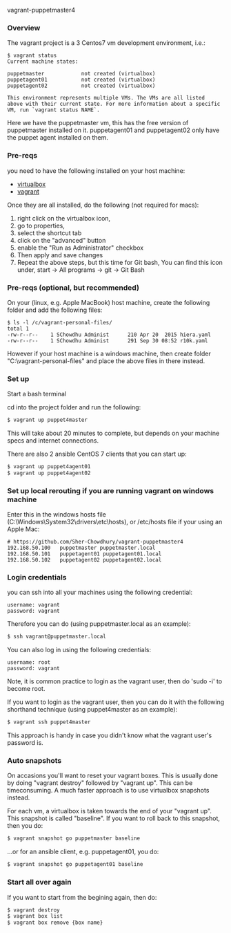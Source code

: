 vagrant-puppetmaster4

### Overview

The vagrant project is a 3 Centos7 vm development environment, i.e.:  

```
$ vagrant status
Current machine states:

puppetmaster            not created (virtualbox)
puppetagent01           not created (virtualbox)
puppetagent02           not created (virtualbox)

This environment represents multiple VMs. The VMs are all listed
above with their current state. For more information about a specific
VM, run `vagrant status NAME`.
```

Here we have the puppetmaster vm, this has the free version of puppetmaster installed on it. puppetagent01 and puppetagent02 only have the puppet agent installed on them.


### Pre-reqs

you need to have the following installed on your host machine:

* [virtualbox](https://www.virtualbox.org/)  
* [vagrant](https://www.vagrantup.com/)

Once they are all installed, do the following (not required for macs):

1. right click on the virtualbox icon,
2. go to properties,
3. select the shortcut tab
4. click on the "advanced" button
5. enable the "Run as Administrator" checkbox
6. Then apply and save changes
7. Repeat the above steps, but this time for Git bash, You can find this icon under, start -> All programs -> git -> Git Bash


### Pre-reqs (optional, but recommended)


On your (linux, e.g. Apple MacBook) host machine, create the following folder and add the following files:

```
$ ls -l /c/vagrant-personal-files/
total 1
-rw-r--r--    1 SChowdhu Administ      210 Apr 20  2015 hiera.yaml
-rw-r--r--    1 SChowdhu Administ      291 Sep 30 08:52 r10k.yaml
```

However if your host machine is a windows machine, then create folder "C:\vagrant-personal-files" and place the above files in there instead.


### Set up

Start a bash terminal

cd into the project folder and run the following:


```sh
$ vagrant up puppet4master
```

This will take about 20 minutes to complete, but depends on your machine specs and internet connections.



There are also 2 ansible CentOS 7 clients that you can start up:


```sh
$ vagrant up puppet4agent01
$ vagrant up puppet4agent02
```



### Set up local rerouting if you are running vagrant on windows machine

Enter this in the windows hosts file (C:\Windows\System32\drivers\etc\hosts), or /etc/hosts file if your using an Apple Mac:

```
# https://github.com/Sher-Chowdhury/vagrant-puppetmaster4
192.168.50.100   puppetmaster puppetmaster.local
192.168.50.101   puppetagent01 puppetagent01.local
192.168.50.102   puppetagent02 puppetagent02.local
```

### Login credentials
you can ssh into all your machines using the following credential:

```
username: vagrant
password: vagrant
```

Therefore you can do (using puppetmaster.local as an example):

```sh
$ ssh vagrant@puppetmaster.local
```

You can also log in using the following credentials:

```
username: root
password: vagrant
```

Note, it is common practice to login as the vagrant user, then do 'sudo -i' to become root.


If you want to login as the vagrant user, then you can do it with the following shorthand technique (using puppet4master as an example):

```sh
$ vagrant ssh puppet4master
```

This approach is handy in case you didn't know what the vagrant user's password is.



### Auto snapshots

On accasions you'll want to reset your vagrant boxes. This is usually done by doing "vagrant destroy" followed by "vagrant up". This can be timeconsuming. A much faster approach is to use virtualbox snapshots instead.


For each vm, a virtualbox is taken towards the end of your "vagrant up". This snapshot is called "baseline". If you want to roll back to this snapshot, then you do:

```sh
$ vagrant snapshot go puppetmaster baseline
```

...or for an ansible client, e.g. puppetagent01, you do:

```sh
$ vagrant snapshot go puppetagent01 baseline
```

### Start all over again
If you want to start from the begining again, then do:

```sh
$ vagrant destroy
$ vagrant box list
$ vagrant box remove {box name}
```
